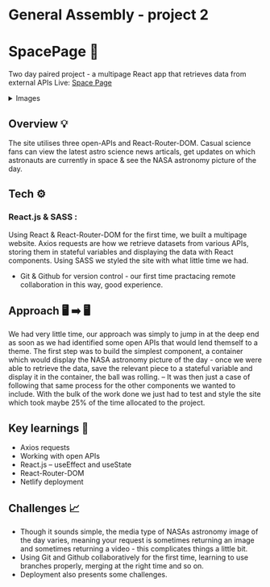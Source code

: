 # General Assembly - project 2 
# SpacePage :rocket:
Two day paired project - a multipage React app that retrieves data from external APIs
Live: [Space Page](https://space-page.netlify.app/)

<details>
  <summary>Images</summary>
  <p>Homepage - NASA astronomy picture of the day :</p>
  <img src=https://user-images.githubusercontent.com/89402596/148937819-a128de02-d83b-48f8-afb5-64c367bd6db0.png />
   <p>News - astro science news articals :</p>
  <img src=https://user-images.githubusercontent.com/89402596/148938070-521cc301-f5d8-4073-a612-6a2bd01b4384.png />
   <p>People in Space :</p>
  <img src=https://user-images.githubusercontent.com/89402596/148938271-040e564e-6ea2-4252-8149-a6b309482c31.png />
</details>

## Overview :bulb:
The site utilises three open-APIs and React-Router-DOM.  Casual science fans can view the latest astro science news articals, get updates on which astronauts are currently in space & see the NASA astronomy picture of the day.

## Tech :gear:
### React.js & SASS :
Using React & React-Router-DOM for the first time, we built a multipage website. Axios requests are how we retrieve datasets from various APIs, storing them in stateful variables and displaying the data with React components.
Using SASS we styled the site with what little time we had.
+ Git & Github for version control - our first time practacing remote collaboration in this way, good experience.

## Approach :desktop_computer: :arrow_right: :desktop_computer:
We had very little time, our approach was simply to jump in at the deep end as soon as we had identified some open APIs that would lend themself to a theme. 
  The first step was to build the simplest component, a container which would display the NASA astronomy picture of the day - once we were able to retrieve the data, save the relevant piece to a stateful variable and display it in the container, the ball was rolling. – It was then just a case of following that same process for the other components we wanted to include.
  With the bulk of the work done we just had to test and style the site which took maybe 25% of the time allocated to the project.

## Key learnings :open_book:
* Axios requests
* Working with open APIs
* React.js – useEffect and useState
* React-Router-DOM
* Netlify deployment

## Challenges :chart_with_upwards_trend:
* Though it sounds simple, the media type of NASAs astronomy image of the day varies, meaning your request is sometimes returning an image and sometimes returning a video - this complicates things a little bit.
* Using Git and Github collaboratively for the first time, learning to use branches properly, merging at the right time and so on.
* Deployment also presents some challenges.
